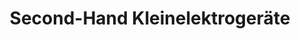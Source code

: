 ---
title: "Second-Hand Kleinelektrogeräte"
url: /fuerth/second-hand-kleinelektrogeraete/
shop: Gebrauchtwaren
---